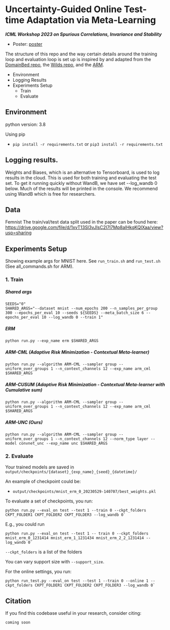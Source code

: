
# Uncertainty-Guided Online Test-time Adaptation via Meta-Learning

***ICML Workshop 2023 on Spurious Correlations, Invariance and Stability***
* Poster: [poster](https://icml.cc/media/PosterPDFs/ICML%202023/26325.png?t=1689562620.9608736)



The structure of this repo and the way certain details around the training loop and evaluation loop is set up is inspired by and adapted from the [DomainBed repo](https://github.com/facebookresearch/DomainBed/tree/main/domainbed), the [Wilds repo](https://github.com/p-lambda/wilds), and the [ARM](https://github.com/henrikmarklund/arm).

* Environment
* Logging Results
* Experiments Setup
    * Train
    * Evaluate

## Environment

python version: 3.8

Using pip
 - `pip install -r requirements.txt` or `pip3 install -r requirements.txt`

## Logging results.
Weights and Biases, which is an alternative to Tensorboard, is used to log results in the cloud. This is used for both training and evaluating the test set.
To get it running quickly without WandB, we have set --log_wandb 0 below. Much of the results will be printed in the console. We recommend using WandB which is free for researchers.

## Data

Femnist
The train/val/test data split used in the paper can be found here: https://drive.google.com/file/d/1xvT13Sl3vJIsC2I7l7Mp8alHkqKQIXaa/view?usp=sharing

## Experiments Setup

Showing example args for MNIST here. See `run_train.sh` and `run_test.sh` (See all_commands.sh for ARM).

### 1. Train

##### Shared args
```
SEEDS="0"
SHARED_ARGS="--dataset mnist --num_epochs 200 --n_samples_per_group 300 --epochs_per_eval 10 --seeds ${SEEDS} --meta_batch_size 6 --epochs_per_eval 10 --log_wandb 0 --train 1"
```

##### ERM
```
python run.py --exp_name erm $SHARED_ARGS
```

##### ARM-CML (Adaptive Risk Minimization - Contextual Meta-learner)
```
python run.py --algorithm ARM-CML --sampler group --uniform_over_groups 1 --n_context_channels 12 --exp_name arm_cml $SHARED_ARGS
```

##### ARM-CUSUM (Adaptive Risk Minimization - Contextual Meta-learner with Cumulative sum)
```
python run.py --algorithm ARM-CML --sampler group --uniform_over_groups 1 --n_context_channels 12 --exp_name arm_cml $SHARED_ARGS
```

##### ARM-UNC (Ours)
```
python run.py --algorithm ARM-CML --sampler group --uniform_over_groups 1 --n_context_channels 12 --norm_type layer --model convnet_unc --exp_name unc $SHARED_ARGS
```



### 2. Evaluate

Your trained models are saved in `output/checkpoints/{dataset}_{exp_name}_{seed}_{datetime}/`

An example of checkpoint could be:
- `output/checkpoints/mnist_erm_0_20230529-140707/best_weights.pkl`

To evaluate a set of checkpoints, you run:
```
python run.py --eval_on test --test 1 --train 0 --ckpt_folders CKPT_FOLDER1 CKPT_FOLDER2 CKPT_FOLDER3 --log_wandb 0`
```

E.g., you could run
```
python run.py --eval_on test --test 1 -- train 0 --ckpt_folders mnist_erm_0_1231414 mnist_erm_1_1231434 mnist_erm_2_2_1231414 --log_wandb 0`
```

`--ckpt_folders` is a list of the folders

You can vary support size with `--support_size`.


For the online settings, you run:
```
python run_test.py --eval_on test --test 1 --train 0 --online 1 --ckpt_folders CKPT_FOLDER1 CKPT_FOLDER2 CKPT_FOLDER3 --log_wandb 0`
```


## Citation

If you find this codebase useful in your research, consider citing:

```
coming soon
```
